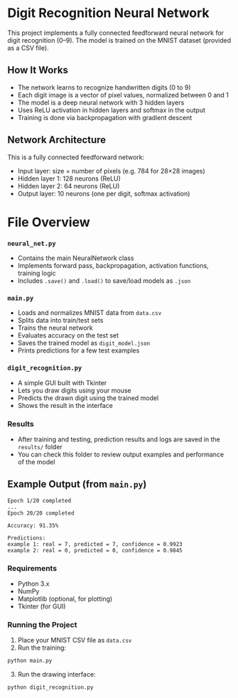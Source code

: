 

# Digit Recognition Neural Network

This project implements a fully connected feedforward neural network for digit recognition (0–9).
The model is trained on the MNIST dataset (provided as a CSV file).

## How It Works

* The network learns to recognize handwritten digits (0 to 9)
* Each digit image is a vector of pixel values, normalized between 0 and 1
* The model is a deep neural network with 3 hidden layers
* Uses ReLU activation in hidden layers and softmax in the output
* Training is done via backpropagation with gradient descent


## Network Architecture

This is a fully connected feedforward network:

* Input layer: size = number of pixels (e.g. 784 for 28×28 images)
* Hidden layer 1: 128 neurons (ReLU)
* Hidden layer 2: 64 neurons (ReLU)
* Output layer: 10 neurons (one per digit, softmax activation)


# File Overview

### `neural_net.py`

* Contains the main NeuralNetwork class
* Implements forward pass, backpropagation, activation functions, training logic
* Includes `.save()` and `.load()` to save/load models as `.json`

### `main.py`

* Loads and normalizes MNIST data from `data.csv`
* Splits data into train/test sets
* Trains the neural network
* Evaluates accuracy on the test set
* Saves the trained model as `digit_model.json`
* Prints predictions for a few test examples

### `digit_recognition.py`

* A simple GUI built with Tkinter
* Lets you draw digits using your mouse
* Predicts the drawn digit using the trained model
* Shows the result in the interface


### Results

* After training and testing, prediction results and logs are saved in the `results/` folder
* You can check this folder to review output examples and performance of the model


## Example Output (from `main.py`)

```
Epoch 1/20 completed
...
Epoch 20/20 completed

Accuracy: 91.35%

Predictions:
example 1: real = 7, predicted = 7, confidence = 0.9923
example 2: real = 0, predicted = 0, confidence = 0.9845
```


### Requirements

* Python 3.x
* NumPy
* Matplotlib (optional, for plotting)
* Tkinter (for GUI)
  

### Running the Project

1. Place your MNIST CSV file as `data.csv`
2. Run the training:

```bash
python main.py
```

3. Run the drawing interface:

```bash
python digit_recognition.py
```


